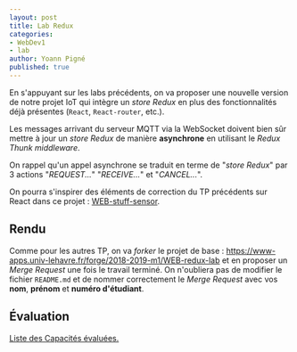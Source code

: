 ```yaml
---
layout: post
title: Lab Redux
categories:
- WebDev1
- lab
author: Yoann Pigné
published: true
---
```


En s'appuyant sur les labs précédents, on va proposer une nouvelle version de notre projet IoT qui intègre un *store Redux* en plus des fonctionnalités déjà présentes (`React`, `React-router`, etc.).

Les messages arrivant du serveur MQTT via la WebSocket doivent bien sûr mettre à jour un *store Redux* de manière **asynchrone** en utilisant le *Redux Thunk middleware*.

On rappel qu'un appel asynchrone se traduit en terme de "*store Redux*" par 3 actions "*REQUEST...*" "*RECEIVE...*" et "*CANCEL...*".

On pourra s'inspirer des éléments de correction du TP précédents sur React dans ce projet : [WEB-stuff-sensor](https://www-apps.univ-lehavre.fr/forge/2018-2019-m1/WEB-stuff-sensor).

## Rendu

Comme pour les autres TP, on va *forker* le projet de base : <https://www-apps.univ-lehavre.fr/forge/2018-2019-m1/WEB-redux-lab> et en proposer un *Merge Request* une fois le travail terminé. On n'oubliera pas de modifier le fichier `README.md` et de nommer correctement le *Merge Request* avec vos **nom**, **prénom** et **numéro d'étudiant**.


## Évaluation

[Liste des Capacités évaluées.](/teaching/WebDev1#redux)

